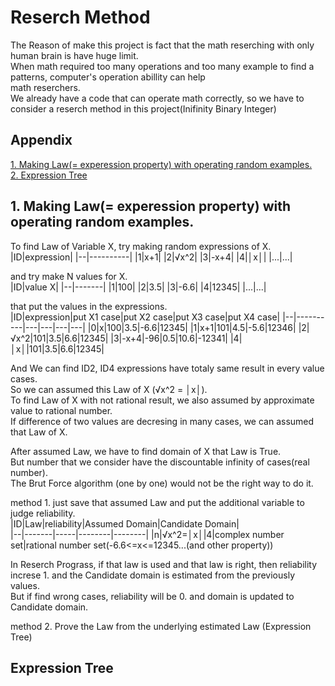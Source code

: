 # Reserch Method

The Reason of make this project is fact that the math reserching with only human brain is have huge limit.   
When math required too many operations and too many example to find a patterns, computer's operation abillity can help   
math reserchers.   
We already have a code that can operate math correctly, so we have to consider a reserch method in this project(Inifinity Binary Integer)   

## Appendix
[1. Making Law(= experession property) with operating random examples.](#1-making-law-experession-property-with-operating-random-examples)    
[2. Expression Tree]()   

## 1. Making Law(= experession property) with operating random examples.
To find Law of Variable X, try making random expressions of X.   
|ID|expression|
|--|----------|
|1|x+1|
|2|√x^2|
|3|-x+4|
|4|│x│|
|...|...|   


and try make N values for X.   
|ID|value X|
|--|-------|
|1|100|
|2|3.5|
|3|-6.6|
|4|12345|
|...|...|   


that put the values in the expressions.   
|ID|expression|put X1 case|put X2 case|put X3 case|put X4 case|
|--|----------|---|---|---|---|
|0|x|100|3.5|-6.6|12345|
|1|x+1|101|4.5|-5.6|12346|
|2|√x^2|101|3.5|6.6|12345|
|3|-x+4|-96|0.5|10.6|-12341|
|4|│x│|101|3.5|6.6|12345|   


And We can find ID2, ID4 expressions have totaly same result in every value cases.   
So we can assumed this Law of X (√x^2 = │x│).   
To find Law of X with not rational result, we also assumed by approximate value to rational number.   
If difference of two values are decresing in many cases, we can assumed that Law of X.   


After assumed Law, we have to find domain of X that Law is True.   
But number that we consider have the discountable infinity of cases(real number).   
The Brut Force algorithm (one by one) would not be the right way to do it.   

method 1. just save that assumed Law and put the additional variable to judge reliability.       
|ID|Law|reliability|Assumed Domain|Candidate Domain|   
|--|-------|-----|--------|--------|
|n|√x^2=│x│|4|complex number set|rational number set(-6.6<=x<=12345...(and other property))   

In Reserch Prograss, if that law is used and that law is right, then reliability increse 1. and the Candidate domain is estimated from the previously values.   
But if find wrong cases, reliability will be 0. and domain is updated to Candidate domain.


method 2. Prove the Law from the underlying estimated Law (Expression Tree)


## Expression Tree
